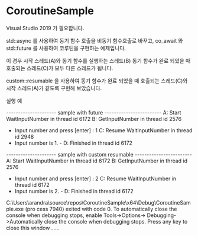 # CoroutineSample

Visual Studio 2019 가 필요합니다.


std::async 를 사용하여 동기 함수 호출을 비동기 함수호출로 바꾸고,
co_await 와 std::future 를 사용하여 코루틴을 구현하는 예제입니다.

이 경우 시작 스레드(A)와 동기 함수를 실행하는 스레드(B) 동기 함수가 완료 되었을 때 호출되는 스레드(C)가 모두 다른 스레드가 됩니다.

custom::resumable 을 사용하여 동기 함수가 완료 되었을 때 호출되는 스레드(C)와 시작 스레드(A)가 같도록 구현해 보았습니다.  


실행 예

--------------------- sample with future ------------------------
A: Start WaitInputNumber in thread id 6172
B: GetInputNumber in thread id 2576
 - Input number and press [enter] : 1
C: Resume WaitInputNumber in thread id 2948
 - Input number is 1. -
D: Finished in thread id 6172

--------------------- sample with custom resumable ------------------------
A: Start WaitInputNumber in thread id 6172
B: GetInputNumber in thread id 2576
 - Input number and press [enter] : 2
C: Resume WaitInputNumber in thread id 6172
 - Input number is 2. -
D: Finished in thread id 6172

C:\Users\arandra\source\repos\CoroutineSample\x64\Debug\CoroutineSample.exe (pro
cess 7940) exited with code 0.
To automatically close the console when debugging stops, enable Tools->Options->
Debugging->Automatically close the console when debugging stops.
Press any key to close this window . . .
